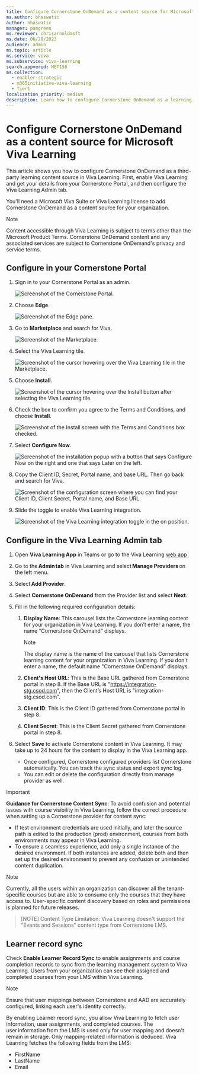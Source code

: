 ```yaml
---
title: Configure Cornerstone OnDemand as a content source for Microsoft Viva Learning
ms.author: bhaswatic
author: bhaswatic
manager: pamgreen
ms.reviewer: chrisarnoldmsft
ms.date: 06/28/2023
audience: admin
ms.topic: article
ms.service: viva
ms.subservice: viva-learning
search.appverid: MET150
ms.collection:
  - enabler-strategic
  - m365initiative-viva-learning
  - Tier1
localization_priority: medium
description: Learn how to configure Cornerstone OnDemand as a learning content source for Microsoft Viva Learning.
---
```


# Configure Cornerstone OnDemand as a content source for Microsoft Viva Learning

This article shows you how to configure Cornerstone OnDemand as a third-party learning content source in Viva Learning. First, enable Viva Learning and get your details from your Cornerstone Portal, and then configure the Viva Learning Admin tab.

You'll need a Microsoft Viva Suite or Viva Learning license to add Cornerstone OnDemand as a content source for your organization.

>[!NOTE]
>Content accessible through Viva Learning is subject to terms other than the Microsoft Product Terms. Cornerstone OnDemand content and any associated services are subject to Cornerstone OnDemand's privacy and service terms.

## Configure in your Cornerstone Portal

1. Sign in to your Cornerstone Portal as an admin.

   ![Screenshot of the Cornerstone Portal.](../media/learning/csod-1.png)

2. Choose **Edge**.

   ![Screenshot of the Edge pane.](../media/learning/csod-2.png)

3. Go to **Marketplace** and search for Viva.

   ![Screenshot of the Marketplace.](../media/learning/csod-3.png)

4. Select the Viva Learning tile.

   ![Screenshot of the cursor hovering over the Viva Learning tile in the Marketplace.](../media/learning/csod-4.png)

5. Choose **Install**.

   ![Screenshot of the cursor hovering over the Install button after selecting the Viva Learning tile.](../media/learning/csod-5.png)

6. Check the box to confirm you agree to the Terms and Conditions, and choose **Install**.

   ![Screenshot of the Install screen with the Terms and Conditions box checked.](../media/learning/csod-6.png)

7. Select **Configure Now**.

   ![Screenshot of the installation popup with a button that says Configure Now on the right and one that says Later on the left.](../media/learning/csod-7.png)

8. Copy the Client ID, Secret, Portal name, and base URL. Then go back and search for Viva.

   ![Screenshot of the configuration screen where you can find your Client ID, Client Secret, Portal name, and Base URL.](../media/learning/csod-8.png)

9. Slide the toggle to enable Viva Learning integration.

   ![Screenshot of the Viva Learning integration toggle in the on position.](../media/learning/csod-10.png)

## Configure in the Viva Learning Admin tab

1. Open **Viva Learning App** in Teams or go to the Viva Learning [web app](https://aka.ms/VivaLearningWeb)

1. Go to the **Admin tab** in Viva Learning and select **Manage Providers** on the left menu. 

1. Select **Add Provider**. 

1. Select **Cornerstone OnDemand** from the Provider list and select **Next**. 

1. Fill in the following required configuration details:

   1. **Display Name**: This carousel lists the Cornerstone learning content for your organization in Viva Learning. If you don’t enter a name, the name “Cornerstone OnDemand” displays.

      > [!NOTE]
      > The display name is the name of the carousel that lists Cornerstone learning content for your organization in Viva Learning. If you don't enter a name, the default name "Cornerstone OnDemand" displays.

   1. **Client's Host URL**: This is the Base URL gathered from Cornerstone portal in step 8. If the Base URL is "https://integration-stg.csod.com", then the Client’s Host URL is "integration-stg.csod.com".
   1. **Client ID**: This is the Client ID gathered from Cornerstone portal in step 8.
   1. **Client Secret**: This is the Client Secret gathered from Cornerstone portal in step 8.

1. Select **Save** to activate Cornerstone content in Viva Learning. It may take up to 24 hours for the content to display in the Viva Learning app.
   - Once configured, Cornerstone configured providers list Cornerstone automatically. You can track the sync status and export sync log. 
   - You can edit or delete the configuration directly from manage provider as well. 

> [!IMPORTANT]
> **Guidance for Cornerstone Content Sync**: 
> To avoid confusion and potential issues with course visibility in Viva Learning, follow the correct procedure when setting up a Cornerstone provider for content sync:
>   - If test environment credentials are used initially, and later the source path is edited to the production (prod) environment, courses from both environments may appear in Viva Learning. 
>  - To ensure a seamless experience, add only a single instance of the desired environment. If both instances are added, delete both and then set up the desired environment to prevent any confusion or unintended content duplication. 

> [!NOTE]
> Currently, all the users within an organization can discover all the tenant-specific courses but are able to consume only the courses that they have access to. User-specific content discovery based on roles and permissions is planned for future releases.

> [NOTE]
> Content Type Limitation: Viva Learning doesn't support the "Events and Sessions" content type from Cornerstone LMS.

## Learner record sync

Check **Enable Learner Record Sync** to enable assignments and course completion records to sync from the learning management system to Viva Learning. Users from your organization can see their assigned and completed courses from your LMS within Viva Learning.  

>[!NOTE]
>Ensure that user mappings between Cornerstone and AAD are accurately configured, linking each user's identity correctly. 

By enabling Learner record sync, you allow Viva Learning to fetch user information, user assignments, and completed courses. The user information from the LMS is used only for user mapping and doesn't remain in storage. Only mapping-related information is deduced. Viva Learning fetches the following fields from the LMS:

- FirstName
- LastName
- Email

